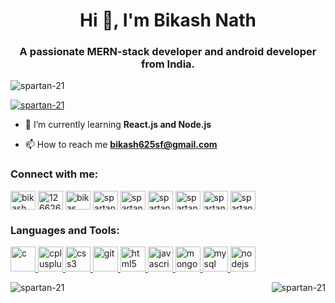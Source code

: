 <h1 align="center">Hi 👋, I'm Bikash Nath</h1>
<h3 align="center">A passionate MERN-stack developer and android developer from India.</h3>

<p align="left"> <img src="https://komarev.com/ghpvc/?username=spartan-21&label=Profile%20views&color=0e75b6&style=flat" alt="spartan-21" /> </p>

<p align="left"> <a href="https://github.com/ryo-ma/github-profile-trophy"><img src="https://github-profile-trophy.vercel.app/?username=spartan-21" alt="spartan-21" /></a> </p>

- 🌱 I’m currently learning **React.js and Node.js**

- 📫 How to reach me **bikash625sf@gmail.com**

<h3 align="left">Connect with me:</h3>
<p align="left">
<a href="https://linkedin.com/in/bikash nath" target="blank"><img align="center" src="https://cdn.jsdelivr.net/npm/simple-icons@3.0.1/icons/linkedin.svg" alt="bikash nath" height="30" width="40" /></a> <a href="https://stackoverflow.com/users/12662621" target="blank"><img align="center" src="https://cdn.jsdelivr.net/npm/simple-icons@3.0.1/icons/stackoverflow.svg" alt="12662621" height="30" width="40" /></a>
<a href="https://fb.com/bikas nath" target="blank"><img align="center" src="https://cdn.jsdelivr.net/npm/simple-icons@3.0.1/icons/facebook.svg" alt="bikas nath" height="30" width="40" /></a>
<a href="https://www.codechef.com/users/spartan21" target="blank"><img align="center" src="https://cdn.jsdelivr.net/npm/simple-icons@3.1.0/icons/codechef.svg" alt="spartan21" height="30" width="40" /></a>
<a href="https://www.hackerrank.com/spartan21" target="blank"><img align="center" src="https://cdn.jsdelivr.net/npm/simple-icons@3.0.1/icons/hackerrank.svg" alt="spartan21" height="30" width="40" /></a>
<a href="https://codeforces.com/profile/spartan21" target="blank"><img align="center" src="https://cdn.jsdelivr.net/npm/simple-icons@3.0.1/icons/codeforces.svg" alt="spartan21" height="30" width="40" /></a>
<a href="https://www.leetcode.com/spartan-21" target="blank"><img align="center" src="https://cdn.jsdelivr.net/npm/simple-icons@3.0.1/icons/leetcode.svg" alt="spartan-21" height="30" width="40" /></a>
<a href="https://www.hackerearth.com/spartan21" target="blank"><img align="center" src="https://cdn.jsdelivr.net/npm/simple-icons@3.0.1/icons/hackerearth.svg" alt="spartan21" height="30" width="40" /></a>
<a href="https://auth.geeksforgeeks.org/user/spartan121" target="blank"><img align="center" src="https://cdn.jsdelivr.net/npm/simple-icons@3.0.1/icons/geeksforgeeks.svg" alt="spartan121" height="30" width="40" /></a>
</p>

<h3 align="left">Languages and Tools:</h3>
<p align="left"> 
<a href="https://www.cprogramming.com/" target="_blank"> <img src="https://devicons.github.io/devicon/devicon.git/icons/c/c-original.svg" alt="c" width="40" height="40"/> </a> <a href="https://www.w3schools.com/cpp/" target="_blank"> <img src="https://devicons.github.io/devicon/devicon.git/icons/cplusplus/cplusplus-original.svg" alt="cplusplus" width="40" height="40"/> </a> <a href="https://www.w3schools.com/css/" target="_blank"> <img src="https://devicons.github.io/devicon/devicon.git/icons/css3/css3-original-wordmark.svg" alt="css3" width="40" height="40"/> </a> <a href="https://git-scm.com/" target="_blank"> <img src="https://www.vectorlogo.zone/logos/git-scm/git-scm-icon.svg" alt="git" width="40" height="40"/> </a> <a href="https://www.w3.org/html/" target="_blank"> <img src="https://devicons.github.io/devicon/devicon.git/icons/html5/html5-original-wordmark.svg" alt="html5" width="40" height="40"/> </a> <a href="https://developer.mozilla.org/en-US/docs/Web/JavaScript" target="_blank"> <img src="https://devicons.github.io/devicon/devicon.git/icons/javascript/javascript-original.svg" alt="javascript" width="40" height="40"/> </a> <a href="https://www.mongodb.com/" target="_blank"> <img src="https://devicons.github.io/devicon/devicon.git/icons/mongodb/mongodb-original-wordmark.svg" alt="mongodb" width="40" height="40"/> </a> <a href="https://www.mysql.com/" target="_blank"> <img src="https://devicons.github.io/devicon/devicon.git/icons/mysql/mysql-original-wordmark.svg" alt="mysql" width="40" height="40"/> </a> <a href="https://nodejs.org" target="_blank"> <img src="https://devicons.github.io/devicon/devicon.git/icons/nodejs/nodejs-original-wordmark.svg" alt="nodejs" width="40" height="40"/> </a> </p>

<p><img align="left" src="https://github-readme-stats.vercel.app/api/top-langs?username=spartan-21&show_icons=true&locale=en&layout=compact" alt="spartan-21" /></p>

<p>&nbsp;<img align="right" src="https://github-readme-stats.vercel.app/api?username=spartan-21&show_icons=true&locale=en" alt="spartan-21" /></p>
